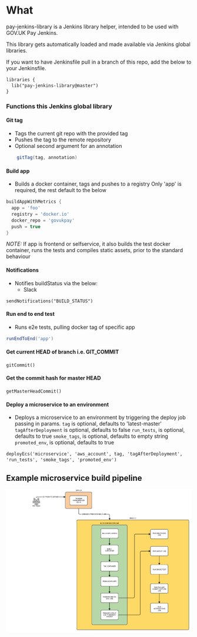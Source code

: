 # What

pay-jenkins-library is a Jenkins library helper, intended to be used
with GOV.UK Pay Jenkins.

This library gets automatically loaded and made available via Jenkins global libraries.

If you want to have Jenkinsfile pull in a branch of this repo, add the below to your
Jenkinsfile.

```
libraries {
  lib("pay-jenkins-library@master")
}
```
### Functions this Jenkins global library

#### Git tag

- Tags the current git repo with the provided tag
- Pushes the tag to the remote repository
- Optional second argument for an annotation

```groovy
    gitTag(tag, annotation)
```

#### Build app

- Builds a docker container, tags and pushes to a registry
  Only 'app' is required, the rest default to the below

```groovy
buildAppWithMetrics {
  app = 'foo'
  registry = 'docker.io'
  docker_repo = 'govukpay'
  push = true
}
```

*NOTE:* If app is frontend or selfservice, it also builds the test docker container, runs the tests and compiles static assets,
prior to the standard behaviour

#### Notifications

- Notifies buildStatus via the below:
  * Slack

```
sendNotifications("BUILD_STATUS")
```

#### Run end to end test

- Runs e2e tests, pulling docker tag of specific app

```groovy
runEndToEnd('app')
```

#### Get current HEAD of branch i.e. GIT_COMMIT

```
gitCommit()
```

#### Get the commit hash for master HEAD

```
getMasterHeadCommit()
```

#### Deploy a microservice to an environment

- Deploys a microservice to an environment by triggering
  the deploy job passing in params.
  `tag` is optional, defaults to 'latest-master'
  `tagAfterDeployment` is optional, defaults to false
  `run_tests`, is optional, defaults to true
  `smoke_tags`, is optional, defaults to empty string
  `promoted_env`, is optional, defaults to true

```
deployEcs('microservice', 'aws_account', tag, 'tagAfterDeployment', 'run_tests', 'smoke_tags', 'promoted_env')
```

## Example microservice build pipeline

![microservice build pipeline](docs/jenkins2pipeline.png)


